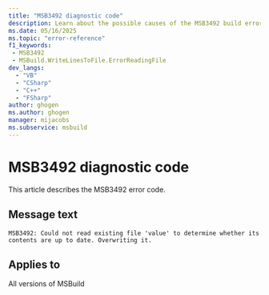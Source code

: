 ```yaml
---
title: "MSB3492 diagnostic code"
description: Learn about the possible causes of the MSB3492 build error, and get troubleshooting tips.
ms.date: 05/16/2025
ms.topic: "error-reference"
f1_keywords:
 - MSB3492
 - MSBuild.WriteLinesToFile.ErrorReadingFile
dev_langs:
  - "VB"
  - "CSharp"
  - "C++"
  - "FSharp"
author: ghogen
ms.author: ghogen
manager: mijacobs
ms.subservice: msbuild
---
```


# MSB3492 diagnostic code

<!-- :::ErrorDefinitionDescription::: -->
<!-- :::editable-content name="introDescription"::: -->
This article describes the MSB3492 error code.
<!-- :::editable-content-end::: -->

## Message text

<!-- :::editable-content name="messageText"::: -->
`MSB3492: Could not read existing file 'value' to determine whether its contents are up to date. Overwriting it.`
<!-- :::editable-content-end::: -->
<!-- MSB3492: Could not read existing file "{0}" to determine whether its contents are up to date. Overwriting it. -->

<!-- :::editable-content name="postOutputDescription"::: -->
<!--
{StrBegin="MSB3492: "}
-->
<!-- :::editable-content-end::: -->
<!-- :::ErrorDefinitionDescription-end::: -->

## Applies to

All versions of MSBuild
